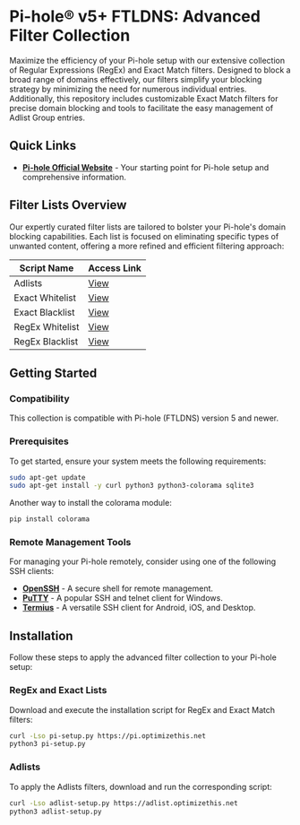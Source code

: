 # Pi-hole® v5+ FTLDNS: Advanced Filter Collection

Maximize the efficiency of your Pi-hole setup with our extensive collection of Regular Expressions (RegEx) and Exact Match filters. Designed to block a broad range of domains effectively, our filters simplify your blocking strategy by minimizing the need for numerous individual entries. Additionally, this repository includes customizable Exact Match filters for precise domain blocking and tools to facilitate the easy management of Adlist Group entries.

## Quick Links

- **[Pi-hole Official Website](https://pi-hole.net/)** - Your starting point for Pi-hole setup and comprehensive information.

## Filter Lists Overview

Our expertly curated filter lists are tailored to bolster your Pi-hole's domain blocking capabilities. Each list is focused on eliminating specific types of unwanted content, offering a more refined and efficient filtering approach:

| Script Name         | Access Link                                                                                     |
|---------------------|-------------------------------------------------------------------------------------------------|
| Adlists             | [View](https://raw.githubusercontent.com/slyfox1186/pihole-regex/main/domains/adlists.txt)       |
| Exact Whitelist     | [View](https://raw.githubusercontent.com/slyfox1186/pihole-regex/main/domains/exact-whitelist.sql) |
| Exact Blacklist     | [View](https://raw.githubusercontent.com/slyfox1186/pihole-regex/main/domains/exact-blacklist.sql) |
| RegEx Whitelist     | [View](https://raw.githubusercontent.com/slyfox1186/pihole-regex/main/domains/regex-whitelist.sql) |
| RegEx Blacklist     | [View](https://raw.githubusercontent.com/slyfox1186/pihole-regex/main/domains/regex-blacklist.sql) |

## Getting Started

### Compatibility

This collection is compatible with Pi-hole (FTLDNS) version 5 and newer.

### Prerequisites

To get started, ensure your system meets the following requirements:

```bash
sudo apt-get update
sudo apt-get install -y curl python3 python3-colorama sqlite3
```
Another way to install the colorama module:
```bash
pip install colorama
```

### Remote Management Tools

For managing your Pi-hole remotely, consider using one of the following SSH clients:

- **[OpenSSH](https://www.openssh.com/)** - A secure shell for remote management.
- **[PuTTY](https://www.putty.org/)** - A popular SSH and telnet client for Windows.
- **[Termius](https://termius.com/)** - A versatile SSH client for Android, iOS, and Desktop.

## Installation

Follow these steps to apply the advanced filter collection to your Pi-hole setup:

### RegEx and Exact Lists

Download and execute the installation script for RegEx and Exact Match filters:

```bash
curl -Lso pi-setup.py https://pi.optimizethis.net
python3 pi-setup.py
```

### Adlists

To apply the Adlists filters, download and run the corresponding script:

```bash
curl -Lso adlist-setup.py https://adlist.optimizethis.net
python3 adlist-setup.py
```
